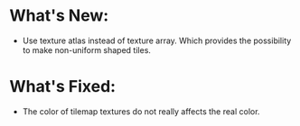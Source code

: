 # What's New:
- Use texture atlas instead of texture array. Which provides the possibility to make non-uniform shaped tiles.

# What's Fixed:
- The color of tilemap textures do not really affects the real color.